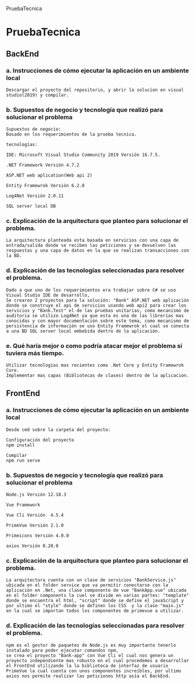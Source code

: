 PruebaTecnica
# PruebaTecnica

## BackEnd

### a. Instrucciones de cómo ejecutar la aplicación en un ambiente local
```
Descargar el proyecto del repositorio, y abrir la solucion en visual studio(2019) y compilar.
```
### b. Supuestos de negocio y tecnología que realizó para solucionar el problema
```
Supuestos de negocio:
Basado en los requerimientos de la prueba tecnica.

tecnologías:

IDE: Microsoft Visual Studio Community 2019 Versión 16.7.5.

.NET Framework Versión 4.7.2

ASP.NET web aplication(Web api 2)

Entity Framewrok Versión 6.2.0

Log4Net Versión 2.0.11

SQL server local DB

```
### c. Explicación de la arquitectura que planteo para solucionar el problema.
```
La arquitectura planteada esta basada en servicios con una capa de entrada/salida donde se reciben las peticiones y se devuelven las respuestas y una capa de datos en la que se realizan transacciones con la BD.
```
### d. Explicación de las tecnologías seleccionadas para resolver el problema.
```
Dado a que uno de los requerimientos era trabajar sobre C# se uso Visual Studio IDE de desarrollo,
Se crearon 2 proyectos para la solución: "Bank" ASP.NET web aplicación donde se construye el api de servicios usando web api2 para crear los servicios y "Bank.Test" el de las pruebas unitarias, como mecanismo de auditoria se utilizo Log4Net ya que esta es una de las librerías mas conocidas y con mayor documentación sobre este tema, como mecanismo de persistencia de información se uso Entity Framewrok el cual se conecta a una BD SQL server local embebida dentro de la aplicación.
```
### e. Qué haría mejor o como podría atacar mejor el problema si tuviera más tiempo.
```
Utilizar tecnologías mas recientes como .Net Core y Entity Framewrok Core.
Implementar mas capas (Bibliotecas de clases) dentro de la aplicacion.
```

## FrontEnd

### a. Instrucciones de cómo ejecutar la aplicación en un ambiente local
```
Desde cmd sobre la carpeta del proyecto:

Configuración del proyecto
npm install

Compilar
npm run serve
```
### b. Supuestos de negocio y tecnología que realizó para solucionar el problema
```
Node.js Versión 12.18.3 

Vue Framework 

Vue Cli Versión  4.5.4

PrimeVue Versión 2.1.0

Primeicons Versión 4.0.0

axios Versión 0.20.0
```
### c. Explicación de la arquitectura que planteo para solucionar el problema.
```
La arquitectura cuenta con un clase de servicios "BankService.js" ubicada en el folder service que va permitir conectarse con la aplicación en .Net, una clase componente de vue "BankApp.vue" ubicada en el folder components la cuel se divide en varias partes: "template" donde se encuentra el html, "script" donde se define el javaScript y por ultimo el "style" donde se definen los CSS  y la clase "main.js" en la cual se importan todos los componentes de primevue a utilizar.
```
### d. Explicación de las tecnologías seleccionadas para resolver el problema.
```
npm es el gestor de paquetes de Node.js es muy importante tenerlo instalado para poder ejecutar comandos npm,
se crea el proyecto "Bank-app" con Vue Cli el cual nos genera un proyecto independiente mas robusto en el cual procedemos a desarrollar el FrontEnd utilizando la la biblioteca de interfaz de usuario PrimeVue la cual cuenta con unos componentes increíbles, por ultimo axios nos permite realizar las peticiones http asía el BackEnd.
```
